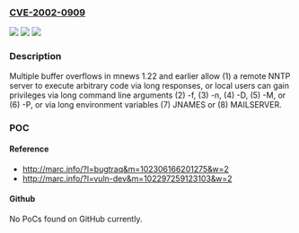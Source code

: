 ### [CVE-2002-0909](https://cve.mitre.org/cgi-bin/cvename.cgi?name=CVE-2002-0909)
![](https://img.shields.io/static/v1?label=Product&message=n%2Fa&color=blue)
![](https://img.shields.io/static/v1?label=Version&message=n%2Fa&color=blue)
![](https://img.shields.io/static/v1?label=Vulnerability&message=n%2Fa&color=brighgreen)

### Description

Multiple buffer overflows in mnews 1.22 and earlier allow (1) a remote NNTP server to execute arbitrary code via long responses, or local users can gain privileges via long command line arguments (2) -f, (3) -n, (4) -D, (5) -M, or (6) -P, or via long environment variables (7) JNAMES or (8) MAILSERVER.

### POC

#### Reference
- http://marc.info/?l=bugtraq&m=102306166201275&w=2
- http://marc.info/?l=vuln-dev&m=102297259123103&w=2

#### Github
No PoCs found on GitHub currently.

